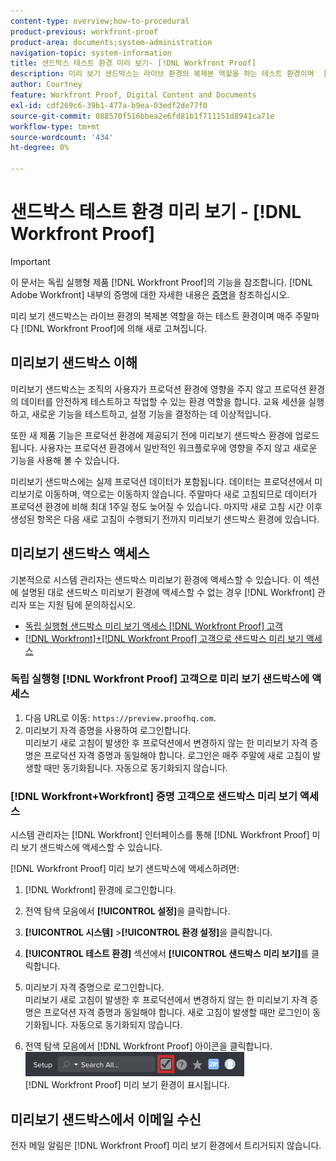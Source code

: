 ```yaml
---
content-type: overview;how-to-procedural
product-previous: workfront-proof
product-area: documents;system-administration
navigation-topic: system-information
title: 샌드박스 테스트 환경 미리 보기- [!DNL Workfront Proof]
description: 미리 보기 샌드박스는 라이브 환경의 복제본 역할을 하는 테스트 환경이며  [!DNL Workfront Proof]에 의해 매주 주말마다 새로 고쳐집니다.
author: Courtney
feature: Workfront Proof, Digital Content and Documents
exl-id: cdf269c6-39b1-477a-b9ea-03edf2de77f0
source-git-commit: 088570f516bbea2e6fd81b1f711151d8941ca71e
workflow-type: tm+mt
source-wordcount: '434'
ht-degree: 0%

---
```


# 샌드박스 테스트 환경 미리 보기 - [!DNL Workfront Proof]

>[!IMPORTANT]
>
>이 문서는 독립 실행형 제품 [!DNL Workfront Proof]의 기능을 참조합니다. [!DNL Adobe Workfront] 내부의 증명에 대한 자세한 내용은 [증명](../../../review-and-approve-work/proofing/proofing.md)을 참조하십시오.

미리 보기 샌드박스는 라이브 환경의 복제본 역할을 하는 테스트 환경이며 매주 주말마다 [!DNL Workfront Proof]에 의해 새로 고쳐집니다.

## 미리보기 샌드박스 이해

미리보기 샌드박스는 조직의 사용자가 프로덕션 환경에 영향을 주지 않고 프로덕션 환경의 데이터를 안전하게 테스트하고 작업할 수 있는 환경 역할을 합니다. 교육 세션을 실행하고, 새로운 기능을 테스트하고, 설정 기능을 결정하는 데 이상적입니다.

또한 새 제품 기능은 프로덕션 환경에 제공되기 전에 미리보기 샌드박스 환경에 업로드됩니다. 사용자는 프로덕션 환경에서 일반적인 워크플로우에 영향을 주지 않고 새로운 기능을 사용해 볼 수 있습니다.

미리보기 샌드박스에는 실제 프로덕션 데이터가 포함됩니다. 데이터는 프로덕션에서 미리보기로 이동하며, 역으로는 이동하지 않습니다. 주말마다 새로 고침되므로 데이터가 프로덕션 환경에 비해 최대 1주일 정도 늦어질 수 있습니다. 마지막 새로 고침 시간 이후 생성된 항목은 다음 새로 고침이 수행되기 전까지 미리보기 샌드박스 환경에 있습니다.

## 미리보기 샌드박스 액세스

기본적으로 시스템 관리자는 샌드박스 미리보기 환경에 액세스할 수 있습니다. 이 섹션에 설명된 대로 샌드박스 미리보기 환경에 액세스할 수 없는 경우 [!DNL Workfront] 관리자 또는 지원 팀에 문의하십시오.

* [독립 실행형 샌드박스 미리 보기 액세스 [!DNL Workfront Proof] 고객](#accessing-the-preview-sandbox-as-a-stand-alone-workfront-proof-customer)
* [ [!DNL Workfront]+[!DNL Workfront Proof] 고객으로 샌드박스 미리 보기 액세스](#accessing-the-preview-sandbox-as-a-workfrontworkfront-proof-customer)

### 독립 실행형 [!DNL Workfront Proof] 고객으로 미리 보기 샌드박스에 액세스

1. 다음 URL로 이동: `https://preview.proofhq.com`.
1. 미리보기 자격 증명을 사용하여 로그인합니다.\
   미리보기 새로 고침이 발생한 후 프로덕션에서 변경하지 않는 한 미리보기 자격 증명은 프로덕션 자격 증명과 동일해야 합니다. 로그인은 매주 주말에 새로 고침이 발생할 때만 동기화됩니다. 자동으로 동기화되지 않습니다.

### [!DNL Workfront+Workfront] 증명 고객으로 샌드박스 미리 보기 액세스

시스템 관리자는 [!DNL Workfront] 인터페이스를 통해 [!DNL Workfront Proof] 미리 보기 샌드박스에 액세스할 수 있습니다.

[!DNL Workfront Proof] 미리 보기 샌드박스에 액세스하려면:

1. [!DNL Workfront] 환경에 로그인합니다.
1. 전역 탐색 모음에서 **[!UICONTROL 설정]**&#x200B;을 클릭합니다.
1. **[!UICONTROL 시스템]** >**[!UICONTROL 환경 설정]**&#x200B;을 클릭합니다.

1. **[!UICONTROL 테스트 환경]** 섹션에서 **[!UICONTROL 샌드박스 미리 보기]**&#x200B;를 클릭합니다.

1. 미리보기 자격 증명으로 로그인합니다.\
   미리보기 새로 고침이 발생한 후 프로덕션에서 변경하지 않는 한 미리보기 자격 증명은 프로덕션 자격 증명과 동일해야 합니다. 새로 고침이 발생할 때만 로그인이 동기화됩니다. 자동으로 동기화되지 않습니다.
1. 전역 탐색 모음에서 [!DNL Workfront Proof] 아이콘을 클릭합니다.\
   ![proof_access_proofhq.png](assets/proof-access-proofhq-350x39.png)\
   [!DNL Workfront Proof] 미리 보기 환경이 표시됩니다.

## 미리보기 샌드박스에서 이메일 수신

전자 메일 알림은 [!DNL Workfront Proof] 미리 보기 환경에서 트리거되지 않습니다.
